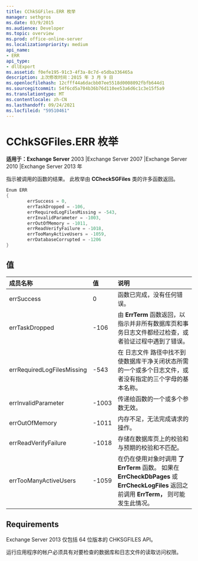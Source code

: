 ```yaml
---
title: CChkSGFiles.ERR 枚举
manager: sethgros
ms.date: 03/9/2015
ms.audience: Developer
ms.topic: overview
ms.prod: office-online-server
ms.localizationpriority: medium
api_name:
- ERR
api_type:
- dllExport
ms.assetid: f0efe195-91c3-4f3a-8c7d-e5dba336465a
description: 上次修改时间：2015 年 3 月 9 日
ms.openlocfilehash: 12cfff44a6dacbb07ee5518d0008092fbfb644d1
ms.sourcegitcommit: 54f6cd5a704b36b76d110ee53a6d6c1c3e15f5a9
ms.translationtype: MT
ms.contentlocale: zh-CN
ms.lasthandoff: 09/24/2021
ms.locfileid: "59510461"
---
```

# <a name="cchksgfileserr-enumeration"></a>CChkSGFiles.ERR 枚举 
  
**适用于：Exchange Server** 2003 |Exchange Server 2007 |Exchange Server 2010 |Exchange Server 2013 年
  
指示被调用的函数的结果。 此枚举由 **CCheckSGFiles** 类的许多函数返回。 
  
```cs
Enum ERR  
{
        errSuccess = 0,
        errTaskDropped = -106,
        errRequiredLogFilesMissing = -543,
        errInvalidParameter = -1003,
        errOutOfMemory = -1011,
        errReadVerifyFailure = -1018,
        errTooManyActiveUsers = -1059,
        errDatabaseCorrupted = -1206
}

```

## <a name="values"></a>值

|**成员名称**|**值**|**说明**|
|:-----|:-----|:-----|
|errSuccess  <br/> |0  <br/> |函数已完成，没有任何错误。  <br/> |
|errTaskDropped  <br/> |-106  <br/> |由 **ErrTerm** 函数返回，以指示并非所有数据库页和事务日志文件都经过检查，或者验证过程中遇到了错误。  <br/> |
|errRequiredLogFilesMissing  <br/> |-543  <br/> |在 日志文件 路径中找不到使数据库干净关闭状态所需的一个或多个日志文件，或者没有指定的三个字母的基本名称。  <br/> |
|errInvalidParameter  <br/> |-1003  <br/> |传递给函数的一个或多个参数无效。  <br/> |
|errOutOfMemory  <br/> |-1011  <br/> |内存不足，无法完成请求的操作。  <br/> |
|errReadVerifyFailure  <br/> |-1018  <br/> |存储在数据库页上的校验和与预期的校验和不匹配。  <br/> |
|errTooManyActiveUsers  <br/> |-1059  <br/> |在仍在使用对象时调用 **了 ErrTerm** 函数。 如果在 **ErrCheckDbPages** 或 **ErrCheckLogFiles** 返回之前调用 **ErrTerm，** 则可能发生此情况。  <br/> |
   
## <a name="requirements"></a>Requirements

Exchange Server 2013 仅包括 64 位版本的 CHKSGFILES API。
  
运行应用程序的帐户必须具有对要检查的数据库和日志文件的读取访问权限。
  

